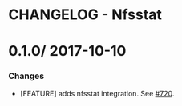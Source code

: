 # CHANGELOG - Nfsstat

0.1.0/ 2017-10-10
==================

### Changes

* [FEATURE] adds nfsstat integration. See [#720][].

[#720]: https://github.com/DataDog/integrations-core/issues/720

[#720]: https://github.com/DataDog/integrations-core/issues/720
